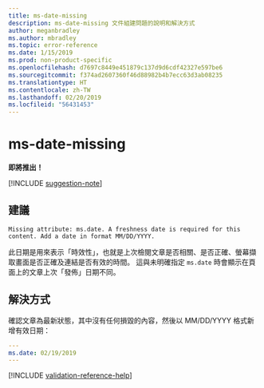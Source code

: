```yaml
---
title: ms-date-missing
description: ms-date-missing 文件組建問題的說明和解決方式
author: meganbradley
ms.author: mbradley
ms.topic: error-reference
ms.date: 1/15/2019
ms.prod: non-product-specific
ms.openlocfilehash: d7697c8449e451879c137d9d6cdf42327e597be6
ms.sourcegitcommit: f374ad2607360f46d88982b4b7ecc63d3ab08235
ms.translationtype: HT
ms.contentlocale: zh-TW
ms.lasthandoff: 02/20/2019
ms.locfileid: "56431453"
---
```

# <a name="ms-date-missing"></a>ms-date-missing

**即將推出！**

[!INCLUDE [suggestion-note](includes/suggestion-note.md)]

## <a name="suggestion"></a>建議

`Missing attribute: ms.date. A freshness date is required for this content. Add a date in format MM/DD/YYYY.`

此日期是用來表示「時效性」，也就是上次檢閱文章是否相關、是否正確、螢幕擷取畫面是否正確及連結是否有效的時間。 這與未明確指定 `ms.date` 時會顯示在頁面上的文章上次「發佈」日期不同。

## <a name="resolution"></a>解決方式

確認文章為最新狀態，其中沒有任何損毀的內容，然後以 MM/DD/YYYY 格式新增有效日期：

```yml
---
ms.date: 02/19/2019
---
```

<!--make sure to add this file to your includes folder and verify the path-->
[!INCLUDE [validation-reference-help](includes/validation-reference-help.md)]
